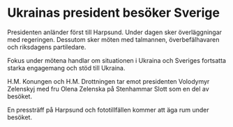# Ukrainas president besöker Sverige

Presidenten anländer först till Harpsund. Under dagen sker överläggningar med regeringen. Dessutom sker möten med talmannen, överbefälhavaren och riksdagens partiledare.

Fokus under mötena handlar om situationen i Ukraina och Sveriges fortsatta starka engagemang och stöd till Ukraina.

H.M. Konungen och H.M. Drottningen tar emot presidenten Volodymyr Zelenskyj med fru Olena Zelenska på Stenhammar Slott som en del av besöket.

En pressträff på Harpsund och fototillfällen kommer att äga rum under besöket.
